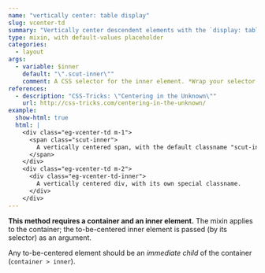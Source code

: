```yaml
---
name: "vertically center: table display"
slug: vcenter-td
summary: "Vertically center descendent elements with the `display: table` method."
type: mixin, with default-values placeholder
categories:
  - layout
args:
  - variable: $inner
    default: "\".scut-inner\""
    comment: A CSS selector for the inner element. *Wrap your selector in quotes.*
references:
  - description: "CSS-Tricks: \"Centering in the Unknown\""
    url: http://css-tricks.com/centering-in-the-unknown/
example:
  show-html: true
  html: |
    <div class="eg-vcenter-td m-1">
      <span class="scut-inner">
        A vertically centered span, with the default classname "scut-inner".
      </span>
    </div>
    <div class="eg-vcenter-td m-2">
      <div class="eg-vcenter-td-inner">
        A vertically centered div, with its own special classname.
      </div>
    </div>
---
```


**This method requires a container and an inner element.** The mixin applies to the container; the to-be-centered inner element is passed (by its selector) as an argument.

Any to-be-centered element should be an *immediate child* of the container (`container > inner`).